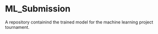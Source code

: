 # ML_Submission
A repository containind the trained model for the machine learning project tournament.
